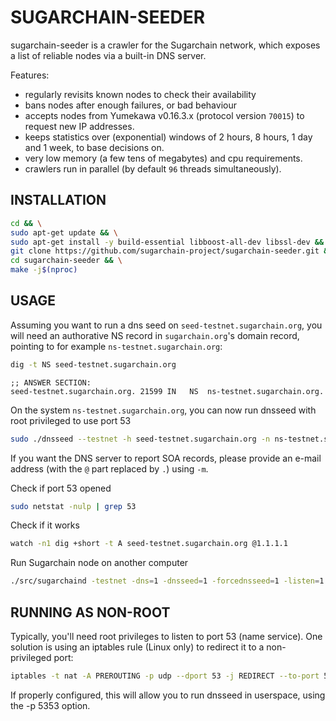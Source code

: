 SUGARCHAIN-SEEDER
==============

sugarchain-seeder is a crawler for the Sugarchain network, which exposes a list of reliable nodes via a built-in DNS server.

Features:
* regularly revisits known nodes to check their availability
* bans nodes after enough failures, or bad behaviour
* accepts nodes from Yumekawa v0.16.3.x (protocol version `70015`) to request new IP addresses.
* keeps statistics over (exponential) windows of 2 hours, 8 hours, 1 day and 1 week, to base decisions on.
* very low memory (a few tens of megabytes) and cpu requirements.
* crawlers run in parallel (by default `96` threads simultaneously).

INSTALLATION
------------

```bash
cd && \
sudo apt-get update && \
sudo apt-get install -y build-essential libboost-all-dev libssl-dev && \
git clone https://github.com/sugarchain-project/sugarchain-seeder.git && \
cd sugarchain-seeder && \
make -j$(nproc)
```

USAGE
-----

Assuming you want to run a dns seed on `seed-testnet.sugarchain.org`, you will need an authorative NS record in `sugarchain.org`'s domain record, pointing to for example `ns-testnet.sugarchain.org`:

```bash
dig -t NS seed-testnet.sugarchain.org
```

```
;; ANSWER SECTION:
seed-testnet.sugarchain.org. 21599 IN	NS	ns-testnet.sugarchain.org.
```

On the system `ns-testnet.sugarchain.org`, you can now run dnsseed with root privileged to use port 53
```bash
sudo ./dnsseed --testnet -h seed-testnet.sugarchain.org -n ns-testnet.sugarchain.org -m sugarchain.dev.gmail.com
```

If you want the DNS server to report SOA records, please provide an e-mail address (with the `@` part replaced by `.`) using `-m`.

Check if port 53 opened
```bash
sudo netstat -nulp | grep 53
```

Check if it works
```bash
watch -n1 dig +short -t A seed-testnet.sugarchain.org @1.1.1.1
```

Run Sugarchain node on another computer
```bash
./src/sugarchaind -testnet -dns=1 -dnsseed=1 -forcednsseed=1 -listen=1 -daemon
```


RUNNING AS NON-ROOT
-------------------

Typically, you'll need root privileges to listen to port 53 (name service). One solution is using an iptables rule (Linux only) to redirect it to a non-privileged port:

```bash
iptables -t nat -A PREROUTING -p udp --dport 53 -j REDIRECT --to-port 5353
```

If properly configured, this will allow you to run dnsseed in userspace, using the -p 5353 option.
